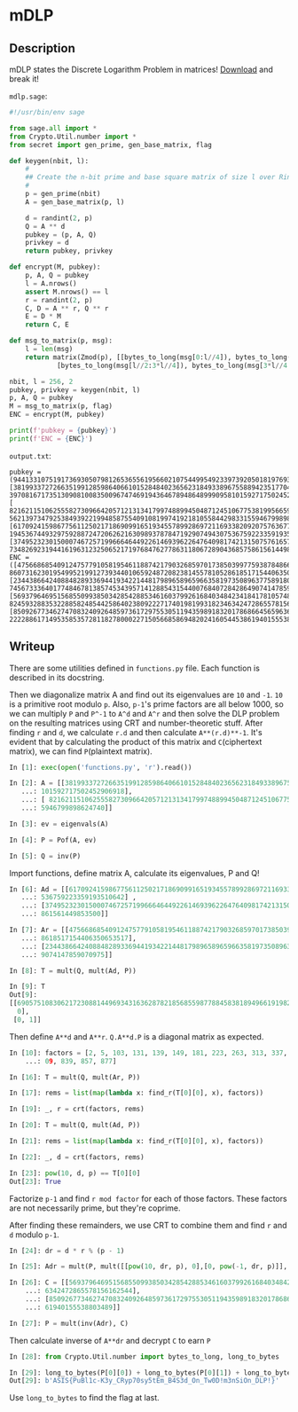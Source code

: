 # mDLP

## Description

mDLP states the Discrete Logarithm Problem in matrices! [Download](https://asisctf.com/tasks/MDLP_e6ee0604df9e3a5e0c91d2e9d5ad74ae31d1c346.txz) and break it!


`mdlp.sage`:

```python
#!/usr/bin/env sage

from sage.all import *
from Crypto.Util.number import *
from secret import gen_prime, gen_base_matrix, flag

def keygen(nbit, l):
	#
	## Create the n-bit prime and base square matrix of size l over Ring Z_p
	#
	p = gen_prime(nbit)
	A = gen_base_matrix(p, l)

	d = randint(2, p)
	Q = A ** d
	pubkey = (p, A, Q)
	privkey = d
	return pubkey, privkey

def encrypt(M, pubkey):
	p, A, Q = pubkey
	l = A.nrows()
	assert M.nrows() == l
	r = randint(2, p)
	C, D = A ** r, Q ** r
	E = D * M
	return C, E

def msg_to_matrix(p, msg):
	l = len(msg)
	return matrix(Zmod(p), [[bytes_to_long(msg[0:l//4]), bytes_to_long(msg[l//4:l//2])], 
			[bytes_to_long(msg[l//2:3*l//4]), bytes_to_long(msg[3*l//4:l])]])

nbit, l = 256, 2
pubkey, privkey = keygen(nbit, l)
p, A, Q = pubkey
M = msg_to_matrix(p, flag)
ENC = encrypt(M, pubkey)

print(f'pubkey = {pubkey}')
print(f'ENC = {ENC}')
```

`output.txt`:

```
pubkey = (94413310751917369305079812653655619566021075449954923397392050181976939189891, [38199337272663519912859864066101528484023656231849338967558894235177040565160 39708167173513090810083500967474691943646789486489990958101592717502452906918]
[ 8216211510625558273096642057121313417997488994504871245106775381995665925783 56213973479253849392219948587554091081997419218105584429833155946799898624740], [61709241598677561125021718690991651934557899286972116933820920757636771220273  1945367449329759288724720626216309893787847192907494307536759223359193510642]
[37495232301500074672571996664644922614693962264764098174213150757616575323566  7348269231944161963123250652171976847627786311806728904368575861561449853500])
ENC = ([47566868540912475779105819546118874217903268597017385039977593878486632022506 86073162301954995219912739344010659248720823814557810528618517154406350653517]
[23443866424088482893369441934221448179896589659663581973508963775891809430857 74567333640177484678138574534395714128854315440076840728428649074147859070975], [56937964695156855099385034285428853461603799261684034842341841781057485084327 82459328835322885824854425864023809222717401981993182346342472865578156162544]
[85092677346274708324092648597361729755305119435989183201786866456596369562681 22228861714953585357281182780002271505668586948202416054453861940155538803489])
```

## Writeup


There are some utilities defined in `functions.py` file.
Each function is described in its docstring.

Then we diagonalize matrix A and find out its eigenvalues are `10` and `-1`.
`10` is a primitive root modulo `p`. Also, `p-1`'s prime factors are all below 1000, so we can multiply `P` and `P^-1` to `A^d` and `A^r` and then solve the DLP problem on the resulting matrices using CRT and number-theoretic stuff.
After finding `r` and `d`, we calculate `r.d` and then calculate `A**(r.d)**-1`.
It's evident that by calculating the product of this matrix and `C`(ciphertext matrix), we can find `P`(plaintext matrix).

```python
In [1]: exec(open('functions.py', 'r').read())

In [2]: A = [[38199337272663519912859864066101528484023656231849338967558894235177040565160 , 39708167173513090810083500967474691943646789486489990958
   ...: 101592717502452906918],
   ...: [ 8216211510625558273096642057121313417997488994504871245106775381995665925783 , 5621397347925384939221994858755409108199741921810558442983315
   ...: 5946799898624740]]

In [3]: ev = eigenvals(A)

In [4]: P = Pof(A, ev)

In [5]: Q = inv(P)

```

Import functions, define matrix A, calculate its eigenvalues, P and Q!

```python
In [6]: Ad = [[61709241598677561125021718690991651934557899286972116933820920757636771220273 , 1945367449329759288724720626216309893787847192907494307
   ...: 536759223359193510642] ,
   ...: [37495232301500074672571996664644922614693962264764098174213150757616575323566 , 7348269231944161963123250652171976847627786311806728904368575
   ...: 861561449853500]]

In [7]: Ar = [[47566868540912475779105819546118874217903268597017385039977593878486632022506 , 8607316230195499521991273934401065924872082381455781052
   ...: 8618517154406350653517],
   ...: [23443866424088482893369441934221448179896589659663581973508963775891809430857 , 7456733364017748467813857453439571412885431544007684072842864
   ...: 9074147859070975]]

In [8]: T = mult(Q, mult(Ad, P))

In [9]: T
Out[9]:
[[69057510830621723088144969343163628782185685598778845838189496619198221073772,
  0],
 [0, 1]]

```

Then define `A**d` and `A**r`. `Q.A**d.P` is a diagonal matrix as expected.

```python
In [10]: factors = [2, 5, 103, 131, 139, 149, 181, 223, 263, 313, 337, 347, 349, 359, 389, 409, 479, 509, 547, 599, 613, 643, 751, 757, 773, 787, 6352
    ...: 09, 839, 857, 877]

In [16]: T = mult(Q, mult(Ar, P))

In [17]: rems = list(map(lambda x: find_r(T[0][0], x), factors))

In [19]: _, r = crt(factors, rems)

In [20]: T = mult(Q, mult(Ad, P))

In [21]: rems = list(map(lambda x: find_r(T[0][0], x), factors))

In [22]: _, d = crt(factors, rems)

In [23]: pow(10, d, p) == T[0][0]
Out[23]: True

```

Factorize `p-1` and find `r mod factor` for each of those factors. These factors are not necessarily prime, but they're coprime.

After finding these remainders, we use CRT to combine them and find `r` and `d` modulo `p-1`.

```python
In [24]: dr = d * r % (p - 1)

In [25]: Adr = mult(P, mult([[pow(10, dr, p), 0],[0, pow(-1, dr, p)]], Q))

In [26]: C = [[56937964695156855099385034285428853461603799261684034842341841781057485084327 , 8245932883532288582485442586402380922271740198199318234
    ...: 6342472865578156162544],
    ...: [85092677346274708324092648597361729755305119435989183201786866456596369562681 , 222288617149535853572811827800022715056685869482024160544538
    ...: 61940155538803489]]

In [27]: P = mult(inv(Adr), C)

```

Then calculate inverse of `A**dr` and decrypt `C` to earn `P`

```python
In [28]: from Crypto.Util.number import bytes_to_long, long_to_bytes

In [29]: long_to_bytes(P[0][0]) + long_to_bytes(P[0][1]) + long_to_bytes(P[1][0]) + long_to_bytes(P[1][1])
Out[29]: b'ASIS{PuBl1c-K3y_CRyp70sy5tEm_B4S3d_On_Tw0D!m3nSiOn_DLP!}'

```

Use `long_to_bytes` to find the flag at last.
